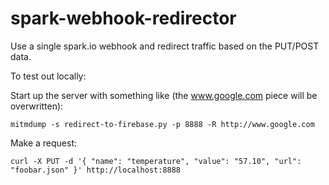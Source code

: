 # spark-webhook-redirector
Use a single spark.io webhook and redirect traffic based on the PUT/POST data.

To test out locally:

Start up the server with something like (the www.google.com piece will be overwritten):
```
mitmdump -s redirect-to-firebase.py -p 8888 -R http://www.google.com
```

Make a request:
```
curl -X PUT -d '{ "name": "temperature", "value": "57.10", "url": "foobar.json" }' http://localhost:8888
```
